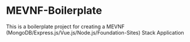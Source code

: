 # MEVNF-Boilerplate
This is a boilerplate project for creating a MEVNF (MongoDB/Express.js/Vue.js/Node.js/Foundation-Sites) Stack Application
